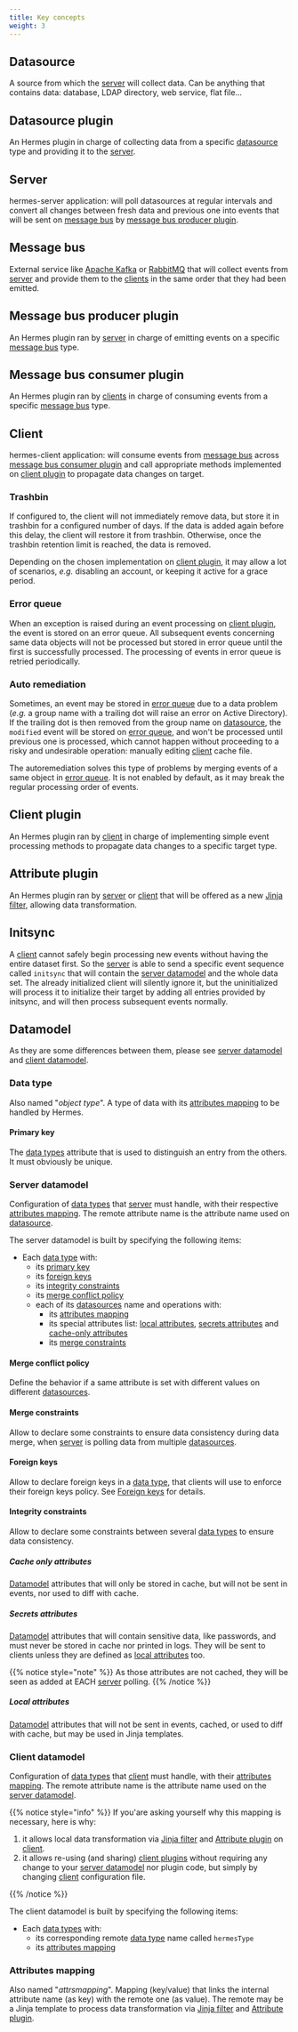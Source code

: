 ```yaml
---
title: Key concepts
weight: 3
---
```


## Datasource

A source from which the [server](#server) will collect data. Can be anything that contains data: database, LDAP directory, web service, flat file...

## Datasource plugin

An Hermes plugin in charge of collecting data from a specific [datasource](#datasource) type and providing it to the [server](#server).

## Server

hermes-server application: will poll datasources at regular intervals and convert all changes between fresh data and previous one into events that will be sent on [message bus](#message-bus) by [message bus producer plugin](#message-bus-producer-plugin).

## Message bus

External service like [Apache Kafka](https://kafka.apache.org/) or [RabbitMQ](https://www.rabbitmq.com/) that will collect events from [server](#server) and provide them to the [clients](#client) in the same order that they had been emitted.

## Message bus producer plugin

An Hermes plugin ran by [server](#server) in charge of emitting events on a specific [message bus](#message-bus) type.

## Message bus consumer plugin

An Hermes plugin ran by [clients](#client) in charge of consuming events from a specific [message bus](#message-bus) type.

## Client

hermes-client application: will consume events from [message bus](#message-bus) across [message bus consumer plugin](#message-bus-consumer-plugin) and call appropriate methods implemented on [client plugin](#client-plugin) to propagate data changes on target.

### Trashbin

If configured to, the client will not immediately remove data, but store it in trashbin for a configured number of days. If the data is added again before this delay, the client will restore it from trashbin. Otherwise, once the trashbin retention limit is reached, the data is removed.

Depending on the chosen implementation on [client plugin](#client-plugin), it may allow a lot of scenarios, *e.g.* disabling an account, or keeping it active for a grace period.

### Error queue

When an exception is raised during an event processing on [client plugin](#client-plugin), the event is stored on an error queue. All subsequent events concerning same data objects will not be processed but stored in error queue until the first is successfully processed. The processing of events in error queue is retried periodically.

### Auto remediation

Sometimes, an event may be stored in [error queue](#error-queue) due to a data problem (*e.g.* a group name with a trailing dot will raise an error on Active Directory). If the trailing dot is then removed from the group name on [datasource](#datasource), the `modified` event will be stored on [error queue](#error-queue), and won't be processed until previous one is processed, which cannot happen without proceeding to a risky and undesirable operation: manually editing [client](#client) cache file.

The autoremediation solves this type of problems by merging events of a same object in [error queue](#error-queue).
It is not enabled by default, as it may break the regular processing order of events.

## Client plugin

An Hermes plugin ran by [client](#client) in charge of implementing simple event processing methods to propagate data changes to a specific target type.

## Attribute plugin

An Hermes plugin ran by [server](#server) or [client](#client) that will be offered as a new [Jinja filter](https://jinja.palletsprojects.com/en/3.1.x/templates/#filters), allowing data transformation.

## Initsync

A [client](#client) cannot safely begin processing new events without having the entire dataset first. So the [server](#server) is able to send a specific event sequence called `initsync` that will contain the [server datamodel](#server-datamodel) and the whole data set. The already initialized client will silently ignore it, but the uninitialized will process it to initialize their target by adding all entries provided by initsync, and will then process subsequent events normally.

## Datamodel

As they are some differences between them, please see [server datamodel](#server-datamodel) and [client datamodel](#client-datamodel).

### Data type

Also named "*object type*". A type of data with its [attributes mapping](#attributes-mapping) to be handled by Hermes.

#### Primary key

The [data types](#data-type) attribute that is used to distinguish an entry from the others. It must obviously be unique.

### Server datamodel

Configuration of [data types](#data-type) that [server](#server) must handle, with their respective [attributes mapping](#attributes-mapping). The remote attribute name is the attribute name used on [datasource](#datasource).

The server datamodel is built by specifying the following items:

- Each [data type](#data-type) with:
  - its [primary key](#primary-key)
  - its [foreign keys](#foreign-keys)
  - its [integrity constraints](#integrity-constraints)
  - its [merge conflict policy](#merge-conflict-policy)
  - each of its [datasources](#datasource) name and operations with:
    - its [attributes mapping](#attributes-mapping)
    - its special attributes list: [local attributes](#local-attributes), [secrets attributes](#secrets-attributes) and [cache-only attributes](#cache-only-attributes)
    - its [merge constraints](#merge-constraints)

#### Merge conflict policy

Define the behavior if a same attribute is set with different values on different [datasources](#datasource).

#### Merge constraints

Allow to declare some constraints to ensure data consistency during data merge, when [server](#server) is polling data from multiple [datasources](#datasource).

#### Foreign keys

Allow to declare foreign keys in a [data type](#data-type), that clients will use to enforce their foreign keys policy. See [Foreign keys](/hermes/how-it-works/hermes-client/foreign-keys/) for details.

#### Integrity constraints

Allow to declare some constraints between several [data types](#data-type) to ensure data consistency.

##### Cache only attributes

[Datamodel](#server-datamodel) attributes that will only be stored in cache, but will not be sent in events, nor used to diff with cache.

##### Secrets attributes

[Datamodel](#server-datamodel) attributes that will contain sensitive data, like passwords, and must never be stored in cache nor printed in logs. They will be sent to clients unless they are defined as [local attributes](#local-attributes) too.

{{% notice style="note" %}}
As those attributes are not cached, they will be seen as added at EACH [server](#server) polling.
{{% /notice %}}

##### Local attributes

[Datamodel](#server-datamodel) attributes that will not be sent in events, cached, or used to diff with cache, but may be used in Jinja templates.

### Client datamodel

Configuration of [data types](#data-type) that [client](#client) must handle, with their [attributes mapping](#attributes-mapping). The remote attribute name is the attribute name used on the [server datamodel](#server-datamodel).

{{% notice style="info" %}}
If you'are asking yourself why this mapping is necessary, here is why:

1. it allows local data transformation via [Jinja filter](https://jinja.palletsprojects.com/en/3.1.x/templates/#filters) and [Attribute plugin](#attribute-plugin) on [client](#client).
2. it allows re-using (and sharing) [client plugins](#client-plugin) without requiring any change to your [server datamodel](#server-datamodel) nor plugin code, but simply by changing [client](#client) configuration file.

{{% /notice %}}

The client datamodel is built by specifying the following items:

- Each [data types](#data-type) with:
  - its corresponding remote [data type](#data-type) name called `hermesType`
  - its [attributes mapping](#attributes-mapping)

### Attributes mapping

Also named "*attrsmapping*". Mapping (key/value) that links the internal attribute name (as key) with the remote one (as value). The remote may be a Jinja template to process data transformation via [Jinja filter](https://jinja.palletsprojects.com/en/3.1.x/templates/#filters) and [Attribute plugin](#attribute-plugin).
